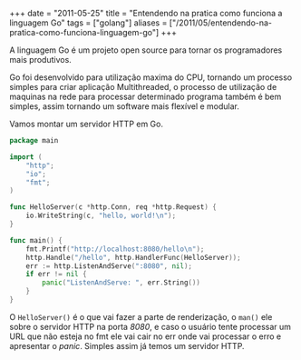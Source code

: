 +++
date = "2011-05-25"
title = "Entendendo na pratica como funciona a linguagem Go"
tags = ["golang"]
aliases = ["/2011/05/entendendo-na-pratica-como-funciona-linguagem-go"]
+++

A linguagem Go é um projeto open source para tornar os programadores mais produtivos.

Go foi desenvolvido para utilização maxima do CPU, tornando um processo simples para criar aplicação Multithreaded, o processo de utilização de maquinas na rede para processar determinado programa também é bem simples, assim tornando um software mais flexível e modular.

Vamos montar um servidor HTTP em Go.

```go
package main

import (
    "http";
    "io";
    "fmt";
)

func HelloServer(c *http.Conn, req *http.Request) {
    io.WriteString(c, "hello, world!\n");
}

func main() {
    fmt.Printf("http://localhost:8080/hello\n");
    http.Handle("/hello", http.HandlerFunc(HelloServer));
    err := http.ListenAndServe(":8080", nil);
    if err != nil {
        panic("ListenAndServe: ", err.String())
    }
}
```

O `HelloServer()` é o que vai fazer a parte de renderização, o `man()` ele sobre o servidor HTTP na porta *8080*, e caso o usuário tente processar um URL que não esteja no fmt ele vai cair no err onde vai processar o erro e apresentar o *panic*.
Simples assim já temos um servidor HTTP.
